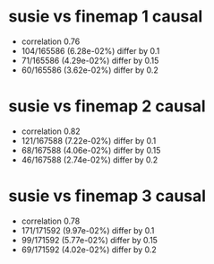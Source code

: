 # susie vs finemap  1 causal

- correlation 0.76
- 104/165586 (6.28e-02%) differ by 0.1
- 71/165586 (4.29e-02%) differ by 0.15
- 60/165586 (3.62e-02%) differ by 0.2


# susie vs finemap  2 causal

- correlation 0.82
- 121/167588 (7.22e-02%) differ by 0.1
- 68/167588 (4.06e-02%) differ by 0.15
- 46/167588 (2.74e-02%) differ by 0.2


# susie vs finemap  3 causal

- correlation 0.78
- 171/171592 (9.97e-02%) differ by 0.1
- 99/171592 (5.77e-02%) differ by 0.15
- 69/171592 (4.02e-02%) differ by 0.2


